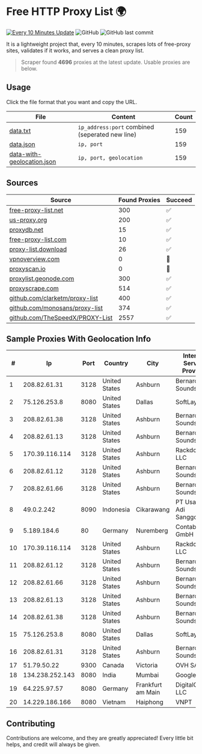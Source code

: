 
# Free HTTP Proxy List 🌍

[![Every 10 Minutes Update](https://github.com/mertguvencli/http-proxy-list/actions/workflows/main.yml/badge.svg?branch=main)](https://github.com/mertguvencli/http-proxy-list/actions/workflows/main.yml)
![GitHub](https://img.shields.io/github/license/mertguvencli/http-proxy-list)
![GitHub last commit](https://img.shields.io/github/last-commit/mertguvencli/http-proxy-list)

It is a lightweight project that, every 10 minutes, scrapes lots of free-proxy sites, validates if it works, and serves a clean proxy list.


> Scraper found **4696** proxies at the latest update. Usable proxies are below.

## Usage

Click the file format that you want and copy the URL.


|File|Content|Count|
|----|-------|-----|
|[data.txt](https://raw.githubusercontent.com/mertguvencli/http-proxy-list/main/proxy-list/data.txt)|`ip_address:port` combined (seperated new line)|159|
|[data.json](https://raw.githubusercontent.com/mertguvencli/http-proxy-list/main/proxy-list/data.json)|`ip, port`|159|
|[data-with-geolocation.json](https://raw.githubusercontent.com/mertguvencli/http-proxy-list/main/proxy-list/data-with-geolocation.json)|`ip, port, geolocation`|159|

## Sources

|Source|Found Proxies|Succeed|
|------|-------------|-------|
|[free-proxy-list.net](https://free-proxy-list.net)|300|✅|
|[us-proxy.org](https://www.us-proxy.org)|200|✅|
|[proxydb.net](http://proxydb.net)|15|✅|
|[free-proxy-list.com](https://free-proxy-list.com/?page=&port=&type%5B%5D=http&type%5B%5D=https&up_time=0&search=Search)|10|✅|
|[proxy-list.download](https://www.proxy-list.download/HTTP)|26|✅|
|[vpnoverview.com](https://vpnoverview.com/privacy/anonymous-browsing/free-proxy-servers)|0|🚫|
|[proxyscan.io](https://www.proxyscan.io)|0|🚫|
|[proxylist.geonode.com](https://proxylist.geonode.com/api/proxy-list?limit=300&page=1&sort_by=lastChecked&sort_type=desc&protocols=http,https)|300|✅|
|[proxyscrape.com](https://api.proxyscrape.com/v2/?request=displayproxies&protocol=http&timeout=10000&country=all&ssl=all&anonymity=all)|514|✅|
|[github.com/clarketm/proxy-list](https://raw.githubusercontent.com/clarketm/proxy-list/master/proxy-list-raw.txt)|400|✅|
|[github.com/monosans/proxy-list](https://raw.githubusercontent.com/monosans/proxy-list/main/proxies/http.txt)|374|✅|
|[github.com/TheSpeedX/PROXY-List](https://raw.githubusercontent.com/TheSpeedX/PROXY-List/master/http.txt)|2557|✅|


## Sample Proxies With Geolocation Info

|#|Ip|Port|Country|City|Internet Service Provider|
|-|--|----|-------|----|-------------------------|
|1|208.82.61.31|3128|United States|Ashburn|Bernardi Sounds|
|2|75.126.253.8|8080|United States|Dallas|SoftLayer|
|3|208.82.61.38|3128|United States|Ashburn|Bernardi Sounds|
|4|208.82.61.13|3128|United States|Ashburn|Bernardi Sounds|
|5|170.39.116.114|3128|United States|Ashburn|Rackdog, LLC|
|6|208.82.61.12|3128|United States|Ashburn|Bernardi Sounds|
|7|208.82.61.66|3128|United States|Ashburn|Bernardi Sounds|
|8|49.0.2.242|8090|Indonesia|Cikarawang|PT Usaha Adi Sanggoro|
|9|5.189.184.6|80|Germany|Nuremberg|Contabo GmbH|
|10|170.39.116.114|3128|United States|Ashburn|Rackdog, LLC|
|11|208.82.61.12|3128|United States|Ashburn|Bernardi Sounds|
|12|208.82.61.66|3128|United States|Ashburn|Bernardi Sounds|
|13|208.82.61.13|3128|United States|Ashburn|Bernardi Sounds|
|14|208.82.61.38|3128|United States|Ashburn|Bernardi Sounds|
|15|75.126.253.8|8080|United States|Dallas|SoftLayer|
|16|208.82.61.31|3128|United States|Ashburn|Bernardi Sounds|
|17|51.79.50.22|9300|Canada|Victoria|OVH SAS|
|18|134.238.252.143|8080|India|Mumbai|Google LLC|
|19|64.225.97.57|8080|Germany|Frankfurt am Main|DigitalOcean, LLC|
|20|14.229.186.166|8080|Vietnam|Haiphong|VNPT|



## Contributing

Contributions are welcome, and they are greatly appreciated! Every
little bit helps, and credit will always be given.

